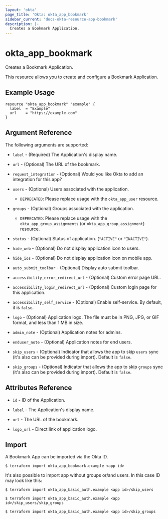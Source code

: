 ```yaml
---
layout: 'okta'
page_title: 'Okta: okta_app_bookmark'
sidebar_current: 'docs-okta-resource-app-bookmark'
description: |-
  Creates a Bookmark Application.
---
```


# okta_app_bookmark

Creates a Bookmark Application.

This resource allows you to create and configure a Bookmark Application.

## Example Usage

```hcl
resource "okta_app_bookmark" "example" {
  label  = "Example"
  url    = "https://example.com"
}
```

## Argument Reference

The following arguments are supported:

- `label` - (Required) The Application's display name.

- `url` - (Optional) The URL of the bookmark.

- `request_integration` - (Optional) Would you like Okta to add an integration for this app?

- `users` - (Optional) Users associated with the application.
  - `DEPRECATED`: Please replace usage with the `okta_app_user` resource.

- `groups` - (Optional) Groups associated with the application.
  - `DEPRECATED`: Please replace usage with the `okta_app_group_assignments` (or `okta_app_group_assignment`) resource.

- `status` - (Optional) Status of application. (`"ACTIVE"` or `"INACTIVE"`).

- `hide_web` - (Optional) Do not display application icon to users.

- `hide_ios` - (Optional) Do not display application icon on mobile app.

- `auto_submit_toolbar` - (Optional) Display auto submit toolbar.

- `accessibility_error_redirect_url` - (Optional) Custom error page URL.

- `accessibility_login_redirect_url` - (Optional) Custom login page for this application.

- `accessibility_self_service` - (Optional) Enable self-service. By default, it is `false`.

- `logo` - (Optional) Application logo. The file must be in PNG, JPG, or GIF format, and less than 1 MB in size.

- `admin_note` - (Optional) Application notes for admins.

- `enduser_note` - (Optional) Application notes for end users.

- `skip_users` - (Optional) Indicator that allows the app to skip `users` sync (it's also can be provided during import). Default is `false`.

- `skip_groups` - (Optional) Indicator that allows the app to skip `groups` sync (it's also can be provided during import). Default is `false`.

## Attributes Reference

- `id` - ID of the Application.

- `label` - The Application's display name.

- `url` - The URL of the bookmark.

- `logo_url` - Direct link of application logo.

## Import

A Bookmark App can be imported via the Okta ID.

```
$ terraform import okta_app_bookmark.example <app id>
```

It's also possible to import app without groups or/and users. In this case ID may look like this:

```
$ terraform import okta_app_basic_auth.example <app id>/skip_users

$ terraform import okta_app_basic_auth.example <app id>/skip_users/skip_groups

$ terraform import okta_app_basic_auth.example <app id>/skip_groups
```
